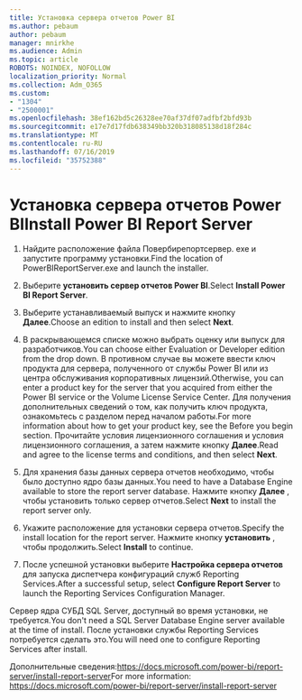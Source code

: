 ```yaml
---
title: Установка сервера отчетов Power BI
ms.author: pebaum
author: pebaum
manager: mnirkhe
ms.audience: Admin
ms.topic: article
ROBOTS: NOINDEX, NOFOLLOW
localization_priority: Normal
ms.collection: Adm_O365
ms.custom:
- "1304"
- "2500001"
ms.openlocfilehash: 38ef162bd5c26328ee70af37df07adfbf2bfd93b
ms.sourcegitcommit: e17e7d17fdb638349bb320b318085138d18f284c
ms.translationtype: MT
ms.contentlocale: ru-RU
ms.lasthandoff: 07/16/2019
ms.locfileid: "35752388"
---
```

# <a name="install-power-bi-report-server"></a><span data-ttu-id="b85d7-102">Установка сервера отчетов Power BI</span><span class="sxs-lookup"><span data-stu-id="b85d7-102">Install Power BI Report Server</span></span>

1. <span data-ttu-id="b85d7-103">Найдите расположение файла Повербирепортсервер. exe и запустите программу установки.</span><span class="sxs-lookup"><span data-stu-id="b85d7-103">Find the location of PowerBIReportServer.exe and launch the installer.</span></span>

2. <span data-ttu-id="b85d7-104">Выберите **установить сервер отчетов Power BI**.</span><span class="sxs-lookup"><span data-stu-id="b85d7-104">Select **Install Power BI Report Server**.</span></span>

3. <span data-ttu-id="b85d7-105">Выберите устанавливаемый выпуск и нажмите кнопку **Далее**.</span><span class="sxs-lookup"><span data-stu-id="b85d7-105">Choose an edition to install and then select **Next**.</span></span>

4. <span data-ttu-id="b85d7-106">В раскрывающемся списке можно выбрать оценку или выпуск для разработчиков.</span><span class="sxs-lookup"><span data-stu-id="b85d7-106">You can choose either Evaluation or Developer edition from the drop down.</span></span>  <span data-ttu-id="b85d7-107">В противном случае вы можете ввести ключ продукта для сервера, полученного от службы Power BI или из центра обслуживания корпоративных лицензий.</span><span class="sxs-lookup"><span data-stu-id="b85d7-107">Otherwise, you can enter a product key for the server that you acquired from either the Power BI service or the Volume License Service Center.</span></span> <span data-ttu-id="b85d7-108">Для получения дополнительных сведений о том, как получить ключ продукта, ознакомьтесь с разделом перед началом работы.</span><span class="sxs-lookup"><span data-stu-id="b85d7-108">For more information about how to get your product key, see the Before you begin section.</span></span> <span data-ttu-id="b85d7-109">Прочитайте условия лицензионного соглашения и условия лицензионного соглашения, а затем нажмите кнопку **Далее**.</span><span class="sxs-lookup"><span data-stu-id="b85d7-109">Read and agree to the license terms and conditions, and then select **Next**.</span></span>

5. <span data-ttu-id="b85d7-110">Для хранения базы данных сервера отчетов необходимо, чтобы было доступно ядро базы данных.</span><span class="sxs-lookup"><span data-stu-id="b85d7-110">You need to have a Database Engine available to store the report server database.</span></span> <span data-ttu-id="b85d7-111">Нажмите кнопку **Далее** , чтобы установить только сервер отчетов.</span><span class="sxs-lookup"><span data-stu-id="b85d7-111">Select **Next** to install the report server only.</span></span>

6. <span data-ttu-id="b85d7-112">Укажите расположение для установки сервера отчетов.</span><span class="sxs-lookup"><span data-stu-id="b85d7-112">Specify the install location for the report server.</span></span> <span data-ttu-id="b85d7-113">Нажмите кнопку **установить** , чтобы продолжить.</span><span class="sxs-lookup"><span data-stu-id="b85d7-113">Select **Install** to continue.</span></span>

7. <span data-ttu-id="b85d7-114">После успешной установки выберите **Настройка сервера отчетов** для запуска диспетчера конфигураций служб Reporting Services.</span><span class="sxs-lookup"><span data-stu-id="b85d7-114">After a successful setup, select **Configure Report Server** to launch the Reporting Services Configuration Manager.</span></span>

<span data-ttu-id="b85d7-115">Сервер ядра СУБД SQL Server, доступный во время установки, не требуется.</span><span class="sxs-lookup"><span data-stu-id="b85d7-115">You don't need a SQL Server Database Engine server available at the time of install.</span></span> <span data-ttu-id="b85d7-116">После установки службы Reporting Services потребуется сделать это.</span><span class="sxs-lookup"><span data-stu-id="b85d7-116">You will need one to configure Reporting Services after install.</span></span>

<span data-ttu-id="b85d7-117">Дополнительные сведения:https://docs.microsoft.com/power-bi/report-server/install-report-server</span><span class="sxs-lookup"><span data-stu-id="b85d7-117">For more information: https://docs.microsoft.com/power-bi/report-server/install-report-server</span></span>
